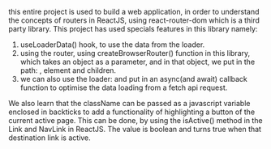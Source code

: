 this entire project is used to build a web application, in order to understand the concepts of routers in ReactJS, using react-router-dom
which is a third party library. This project has used specials features in this library namely:
1. useLoaderData() hook, to use the data from the loader.
2. using the router, using createBrowserRouter() function in this library, which takes an object as a parameter, and in that object, we put in the path: , element and children.
3. we can also use the loader: and put in an async(and await) callback function to optimise the data loading from a fetch api request.

We also learn that the className can be passed as a javascript variable enclosed in backticks to add a functionality of highlighting a button of the current active page. This can be done, by using the isActive() method in the Link and NavLink in ReactJS. The value is boolean and turns true when that destination link is active.